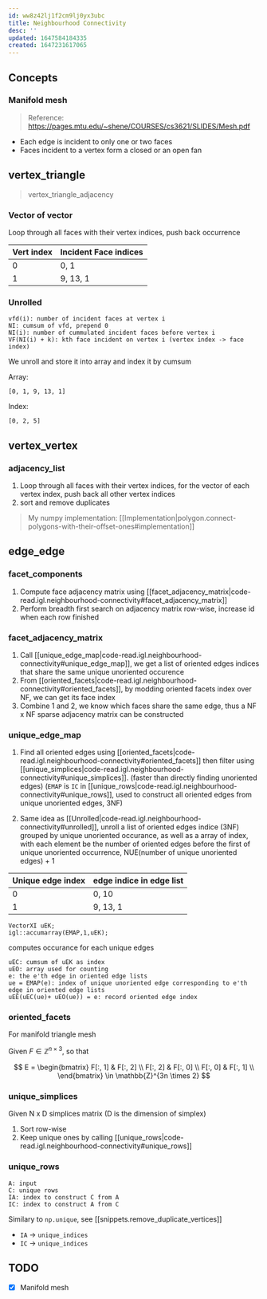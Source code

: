 ```yaml
---
id: ww8z42lj1f2cm9lj0yx3ubc
title: Neighbourhood Connectivity
desc: ''
updated: 1647584184335
created: 1647231617065
---
```


## Concepts
### Manifold mesh
> Reference: https://pages.mtu.edu/~shene/COURSES/cs3621/SLIDES/Mesh.pdf

- Each edge is incident to only one or two faces
- Faces incident to a vertex form a closed or an open fan

## vertex_triangle

> vertex_triangle_adjacency

### Vector of vector

Loop through all faces with their vertex indices, push back occurrence

|Vert index|Incident Face indices|
|:-------- |:------------------- |
|0         | 0, 1                |
|1         | 9, 13, 1            |

### Unrolled

```
vfd(i): number of incident faces at vertex i
NI: cumsum of vfd, prepend 0
NI(i): number of cummulated incident faces before vertex i
VF(NI(i) + k): kth face incident on vertex i (vertex index -> face index)
```

We unroll and store it into array and index it by cumsum

Array:
```
[0, 1, 9, 13, 1]
```

Index:
```
[0, 2, 5]
```

## vertex_vertex
### adjacency_list

1. Loop through all faces with their vertex indices, for the vector of each vertex index, push back all other vertex indices
2. sort and remove duplicates


> My numpy implementation: [[Implementation|polygon.connect-polygons-with-their-offset-ones#implementation]]

## edge_edge

### facet_components

1. Compute face adjacency matrix using [[facet_adjacency_matrix|code-read.igl.neighbourhood-connectivity#facet_adjacency_matrix]]
2. Perform breadth first search on adjacency matrix row-wise, increase id when each row finished

### facet_adjacency_matrix

1. Call [[unique_edge_map|code-read.igl.neighbourhood-connectivity#unique_edge_map]], we get a list of oriented edges indices that share the same unique unoriented occurence
2. From [[oriented_facets|code-read.igl.neighbourhood-connectivity#oriented_facets]], by modding oriented facets index over NF, we can get its face index
3. Combine 1 and 2, we know which faces share the same edge, thus a NF x NF sparse adjacency matrix can be constructed

### unique_edge_map

1. Find all oriented edges using [[oriented_facets|code-read.igl.neighbourhood-connectivity#oriented_facets]] then filter using [[unique_simplices|code-read.igl.neighbourhood-connectivity#unique_simplices]]. (faster than directly finding unoriented edges) (`EMAP` is `IC` in [[unique_rows|code-read.igl.neighbourhood-connectivity#unique_rows]], used to construct all oriented edges from unique unoriented edges, 3NF)

2. Same idea as [[Unrolled|code-read.igl.neighbourhood-connectivity#unrolled]], unroll a list of oriented edges indice (3NF) grouped by unique unoriented occurance, as well as a array of index, with each element be the number of oriented edges before the first of unique unoriented occurrence, NUE(number of unique unoriented edges) + 1

|Unique edge index|edge indice in edge list|
|:-------- |:------------------- |
|0         | 0, 10               |
|1         | 9, 13, 1            |

```
VectorXI uEK;
igl::accumarray(EMAP,1,uEK);
```
computes occurance for each unique edges

```
uEC: cumsum of uEK as index
uEO: array used for counting
e: the e'th edge in oriented edge lists
ue = EMAP(e): index of unique unoriented edge corresponding to e'th edge in oriented edge lists
uEE(uEC(ue)+ uEO(ue)) = e: record oriented edge index
```

### oriented_facets

For manifold triangle mesh

Given $F \in \mathbb{Z}^{n \times 3}$, so that

$$
E = 
\begin{bmatrix}
F[:, 1] & F[:, 2] \\
F[:, 2] & F[:, 0] \\
F[:, 0] & F[:, 1] \\
\end{bmatrix}
\in 
\mathbb{Z}^{3n \times 2}
$$

### unique_simplices

Given N x D simplices matrix (D is the dimension of simplex)

1. Sort row-wise
2. Keep unique ones by calling [[unique_rows|code-read.igl.neighbourhood-connectivity#unique_rows]]

### unique_rows

```
A: input
C: unique rows
IA: index to construct C from A
IC: index to construct A from C
```

Similary to `np.unique`, see [[snippets.remove_duplicate_vertices]]
- `IA` -> `unique_indices`
- `IC` -> `unique_indices`


## TODO
- [x] Manifold mesh